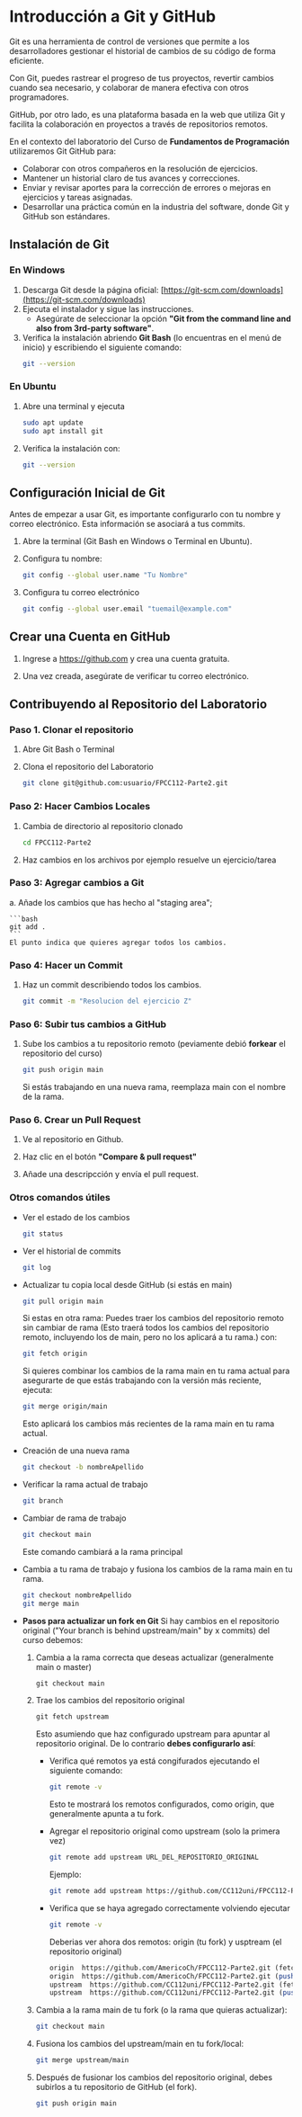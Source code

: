 # Introducción a Git y GitHub
Git es una herramienta de control de versiones que permite a los
desarrolladores gestionar el historial de cambios de su código de forma
eficiente. 

Con Git, puedes rastrear el progreso de tus proyectos, revertir 
cambios cuando sea necesario, y colaborar de manera efectiva con otros 
programadores. 

GitHub, por otro lado, es una plataforma basada en la web que utiliza Git y
facilita la colaboración en proyectos a través de repositorios remotos.

En el contexto del laboratorio del Curso de **Fundamentos de Programación**
utilizaremos Git GitHub para:
- Colaborar con otros compañeros en la resolución de ejercicios.
- Mantener un historial claro de tus avances y correcciones.
- Enviar y revisar aportes para la corrección de errores o mejoras en ejercicios y tareas asignadas.
- Desarrollar una práctica común en la industria del software, donde Git y GitHub son estándares.

## Instalación de Git

### En Windows

1. Descarga Git desde la página oficial: [https://git-scm.com/downloads](https://git-scm.com/downloads)
2. Ejecuta el instalador y sigue las instrucciones.
   - Asegúrate de seleccionar la opción **"Git from the command line and also from 3rd-party software"**.
3. Verifica la instalación abriendo **Git Bash** (lo encuentras en el menú de inicio) y escribiendo el siguiente comando:
   ```bash 
   git --version
   ```

### En Ubuntu

1. Abre una terminal y ejecuta

    ```bash
    sudo apt update
    sudo apt install git
    ```

2. Verifica la instalación con: 

    ```bash
    git --version
    ```

## Configuración Inicial de Git
Antes de empezar a usar Git, es importante 
configurarlo con tu nombre y correo 
electrónico. Esta información se asociará a 
tus commits.

1. Abre la terminal (Git Bash en Windows o 
Terminal en Ubuntu).

2. Configura tu nombre:
    ```bash
    git config --global user.name "Tu Nombre"
    ```

3. Configura tu correo electrónico

    ```bash
    git config --global user.email "tuemail@example.com"
    ```

## Crear una Cuenta en GitHub
1. Ingrese a https://github.com y crea una 
cuenta gratuita.

2. Una vez creada, asegúrate de verificar tu correo electrónico.

## Contribuyendo al Repositorio del Laboratorio

### Paso 1. Clonar el repositorio

1. Abre Git Bash o Terminal

2. Clona el repositorio del Laboratorio

    ```bash
    git clone git@github.com:usuario/FPCC112-Parte2.git
    ```

### Paso 2: Hacer Cambios Locales

1. Cambia de directorio al repositorio clonado

    ```bash
    cd FPCC112-Parte2
    ```
2. Haz cambios en los archivos por ejemplo resuelve un ejercicio/tarea

### Paso 3: Agregar cambios a Git

a. Añade los cambios que has hecho al "staging area";

    ```bash
    git add .
    ```
    El punto indica que quieres agregar todos los cambios.

### Paso 4: Hacer un Commit
1. Haz un commit describiendo todos  los cambios.
    ```bash
    git commit -m "Resolucion del ejercicio Z"
    ```

### Paso 6: Subir tus cambios a GitHub

1. Sube los cambios a tu repositorio remoto (peviamente debió **forkear** el repositorio del curso)

    ```bash
    git push origin main
    ``` 
    Si estás trabajando en una nueva rama, reemplaza main con el nombre de la rama.

### Paso 6. Crear un Pull Request
1. Ve al repositorio en Github.

2. Haz clic en el botón **"Compare & pull request"**

3. Añade una descripcción y envía el pull request.

### Otros comandos útiles
* Ver el estado de los cambios
    ```bash
    git status
    ```
* Ver el historial de commits
    ```bash
    git log
    ```

* Actualizar tu copia local desde GitHub (si estás en main)

    ```bash
    git pull origin main
    ```
    Si estas en otra rama: Puedes traer los cambios del repositorio remoto sin cambiar de rama (Esto traerá todos los cambios del repositorio remoto, incluyendo los de main, pero no los aplicará a tu rama.) con:
    ```bash
    git fetch origin
    ```
    Si quieres combinar los cambios de la rama main en tu rama actual para asegurarte de que estás trabajando con la versión más reciente, ejecuta:
    ```bash
    git merge origin/main
    ```
    Esto aplicará los cambios más recientes de la rama main en tu rama actual.

* Creación de una nueva rama
    ```bash
    git checkout -b nombreApellido
    ```

* Verificar la rama actual de trabajo
    ```bash
    git branch
    ```

* Cambiar de rama de trabajo
    ```bash
    git checkout main
    ```
    Este comando cambiará a la rama principal

* Cambia a tu rama de trabajo y fusiona los cambios de la rama main en tu rama.
    ```bash
    git checkout nombreApellido
    git merge main
    ```

* **Pasos para actualizar un fork en Git** Si hay cambios en el repositorio original ("Your branch is behind upstream/main" by x commits) del curso debemos:

    1. Cambia a la rama correcta que deseas actualizar (generalmente main o master)
        ```cpp
        git checkout main
        ```
    2. Trae los cambios del repositorio original
        ```cpp
        git fetch upstream
        ```
        Esto asumiendo que haz configurado upstream para apuntar al repositorio original. De lo contrario **debes configurarlo así**:
        
        * Verifica qué remotos ya está  congifurados ejecutando el siguiente comando:
            ```bash
            git remote -v
            ```
            Esto te mostrará los remotos configurados, como origin, que generalmente apunta a tu fork.

        * Agregar el repositorio original como upstream (solo la primera vez)
            ```bash
            git remote add upstream URL_DEL_REPOSITORIO_ORIGINAL
            ```
            Ejemplo:
            ```bash
            git remote add upstream https://github.com/CC112uni/FPCC112-Parte2.git
            ``` 
        * Verifica que se haya agregado correctamente volviendo ejecutar
            ```bash
            git remote -v
            ```
            Deberias ver ahora dos remotos: origin (tu fork) y usptream (el repositorio original)
            ```perl
            origin  https://github.com/AmericoCh/FPCC112-Parte2.git (fetch)
            origin  https://github.com/AmericoCh/FPCC112-Parte2.git (push)
            upstream  https://github.com/CC112uni/FPCC112-Parte2.git (fetch)
            upstream  https://github.com/CC112uni/FPCC112-Parte2.git (push)
            ```
    3. Cambia a la rama main de tu fork (o la rama que quieras actualizar):
        ```bash
        git checkout main
        ```
    4. Fusiona los cambios del upstream/main en tu fork/local:
        ```bash
        git merge upstream/main
        ```
    5. Después de fusionar los cambios del repositorio original, debes subirlos a tu repositorio de GitHub (el fork).
        ```bash
        git push origin main
        ```


